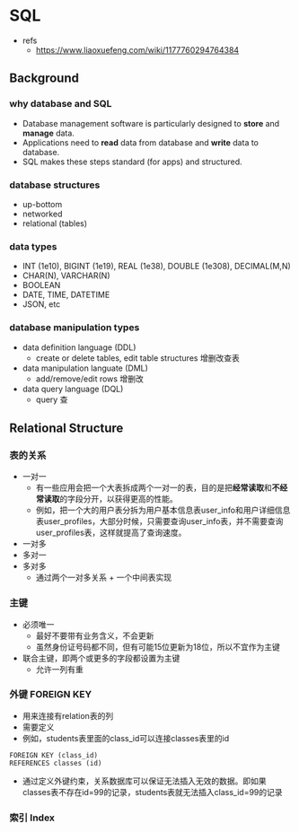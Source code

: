 # SQL

- refs
  - https://www.liaoxuefeng.com/wiki/1177760294764384

## Background

### why database and SQL
  - Database management software is particularly designed to **store** and **manage** data.
  - Applications need to **read** data from database and **write** data to database.
  - SQL makes these steps standard (for apps) and structured.


### database structures
  - up-bottom
  - networked
  - relational (tables)


### data types
  - INT (1e10), BIGINT (1e19), REAL (1e38), DOUBLE (1e308), DECIMAL(M,N)
  - CHAR(N), VARCHAR(N)
  - BOOLEAN
  - DATE, TIME, DATETIME
  - JSON, etc


### database manipulation types
  - data definition language (DDL)
    - create or delete tables, edit table structures 增删改查表
  - data manipulation languate (DML)
    - add/remove/edit rows 增删改
  - data query language (DQL)
    - query 查

## Relational Structure

### 表的关系
  - 一对一
    - 有一些应用会把一个大表拆成两个一对一的表，目的是把**经常读取**和**不经常读取**的字段分开，以获得更高的性能。
    - 例如，把一个大的用户表分拆为用户基本信息表user_info和用户详细信息表user_profiles，大部分时候，只需要查询user_info表，并不需要查询user_profiles表，这样就提高了查询速度。
  - 一对多
  - 多对一
  - 多对多
    - 通过两个一对多关系 + 一个中间表实现


### 主键
  - 必须唯一
    - 最好不要带有业务含义，不会更新
    - 虽然身份证号码都不同，但有可能15位更新为18位，所以不宜作为主键
  - 联合主键，即两个或更多的字段都设置为主键
    - 允许一列有重


### 外键 FOREIGN KEY
  - 用来连接有relation表的列
  - 需要定义
  - 例如，students表里面的class_id可以连接classes表里的id
  ```
  FOREIGN KEY (class_id)
  REFERENCES classes (id)
  ```
  - 通过定义外键约束，关系数据库可以保证无法插入无效的数据。即如果classes表不存在id=99的记录，students表就无法插入class_id=99的记录

### 索引 Index
